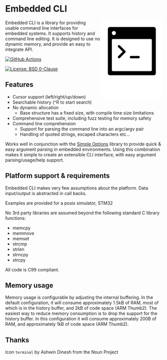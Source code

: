 # Embedded CLI

<img src="embedded_cli_logo.svg" alt="Embedded CLI Logo" width="200" align="right"/>

Embedded CLI is a library for providing usable command line interfaces for embedded systems. It supports history and command line editing. It is designed to use no dynamic memory, and provide an easy to integrate API.

[![GitHub Actions](https://github.com/AndreRenaud/EmbeddedCLI/workflows/Build%20and%20Test/badge.svg)](https://github.com/AndreRenaud/EmbeddedCLI/actions)

[![License: BSD 0-Clause](https://img.shields.io/badge/License-BSD%200--Clause-blue.svg)](LICENSE)

## Features
* Cursor support (left/right/up/down)
* Searchable history (^R to start search)
* No dynamic allocation
  * Base structure has a fixed size, with compile time size limitations
* Comprehensive test suite, including fuzz testing for memory safety
* Command line comprehension
  * Support for parsing the command line into an argc/argv pair
  * Handling of quoted strings, escaped characters etc...

Works well in conjunction with the [Simple Options](https://github.com/AndreRenaud/simple_options) library to provide quick & easy argument parsing in embedded environments. Using this combination makes it simple to create an extensible CLI interface, with easy argument parsing/usage/help support.

## Platform support & requirements
Embedded CLI makes very few assumptions about the platform. Data input/output is abstracted in call backs.

Examples are provided for a posix simulator, STM32

No 3rd party libraries are assumed beyond the following standard C library functions:
* memcpy
* memmove
* memset
* strcmp
* strlen
* strncpy
* strcpy

All code is C99 compliant.

## Memory usage
Memory usage is configurable by adjusting the internal buffering. In the default configuration, it will consume approximately 1.5kB of RAM, most of which is in the history buffer, and 2kB of code space (ARM Thumb2). The easiest way to reduce memory consumption is to drop the support for the history buffer. In this configuration it will consume approximately 200B of RAM, and approximately 1kB of code space (ARM Thumb2).

## Thanks
Icon `terminal` by Ashwin Dinesh from the Noun Project
